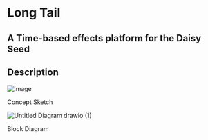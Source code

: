 # Long Tail

## A Time-based effects platform for the Daisy Seed

## Description

![image](https://github.com/wendallsan/song-naga-long-tail/assets/1865305/5770048c-083c-4be7-9e1c-7b01711fc421)

Concept Sketch

![Untitled Diagram drawio (1)](https://github.com/wendallsan/song-naga-long-tail/assets/1865305/5de6c896-693c-4903-9b03-e6ae3d878094)

Block Diagram
